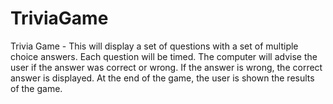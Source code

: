 # TriviaGame
Trivia Game - This will display a set of questions with a set of multiple choice answers. Each question will be timed.  The computer will advise the user if the answer was correct or wrong. If the answer is wrong, the correct answer is displayed. At the end of the game, the user is shown the results of the game.
